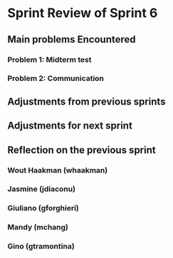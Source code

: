 

# Sprint Review of Sprint 6

## Main problems  Encountered

### Problem 1: Midterm test


### Problem 2: Communication


## Adjustments from previous sprints


## Adjustments for next sprint

## Reflection on the previous sprint

### Wout Haakman (whaakman)

### Jasmine (jdiaconu)

### Giuliano (gforghieri)

### Mandy (mchang)

### Gino (gtramontina)

